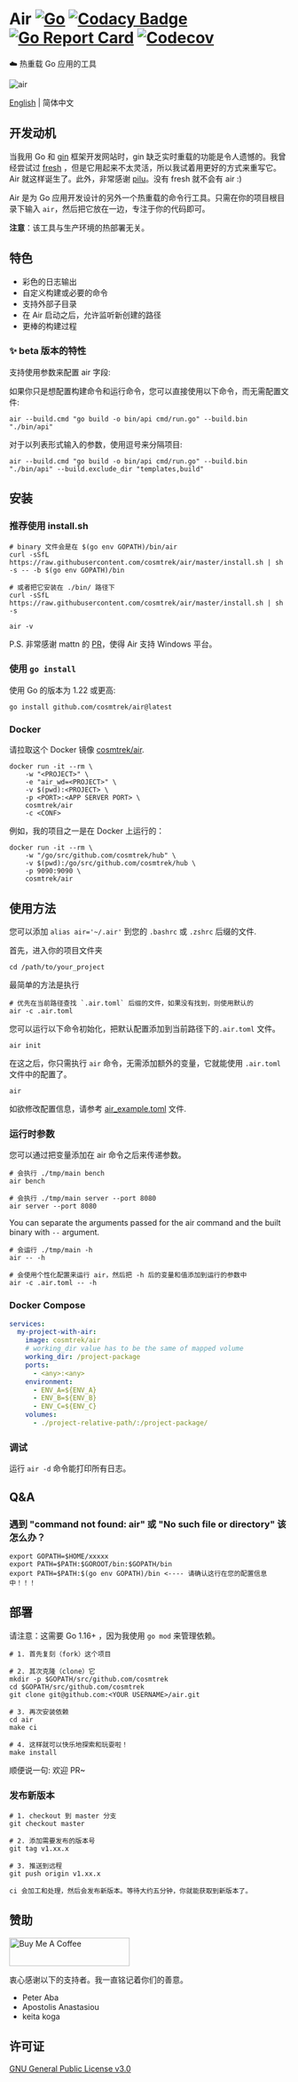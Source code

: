 # Air [![Go](https://github.com/cosmtrek/air/workflows/Go/badge.svg)](https://github.com/cosmtrek/air/actions?query=workflow%3AGo+branch%3Amaster) [![Codacy Badge](https://app.codacy.com/project/badge/Grade/dcb95264cc504cad9c2a3d8b0795a7f8)](https://www.codacy.com/gh/cosmtrek/air/dashboard?utm_source=github.com&amp;utm_medium=referral&amp;utm_content=cosmtrek/air&amp;utm_campaign=Badge_Grade) [![Go Report Card](https://goreportcard.com/badge/github.com/cosmtrek/air)](https://goreportcard.com/report/github.com/cosmtrek/air) [![Codecov](https://codecov.io/gh/cosmtrek/air/branch/master/graph/badge.svg)](https://codecov.io/gh/cosmtrek/air)

:cloud: 热重载 Go 应用的工具

![air](docs/air.png)

[English](README.md) | 简体中文

## 开发动机

当我用 Go 和 [gin](https://github.com/gin-gonic/gin) 框架开发网站时，gin 缺乏实时重载的功能是令人遗憾的。我曾经尝试过 [fresh](https://github.com/pilu/fresh) ，但是它用起来不太灵活，所以我试着用更好的方式来重写它。Air 就这样诞生了。此外，非常感谢 [pilu](https://github.com/pilu)。没有 fresh 就不会有 air :)

Air 是为 Go 应用开发设计的另外一个热重载的命令行工具。只需在你的项目根目录下输入 `air`，然后把它放在一边，专注于你的代码即可。

**注意**：该工具与生产环境的热部署无关。

## 特色

* 彩色的日志输出
* 自定义构建或必要的命令
* 支持外部子目录
* 在 Air 启动之后，允许监听新创建的路径
* 更棒的构建过程

### ✨ beta 版本的特性

支持使用参数来配置 air 字段:

如果你只是想配置构建命令和运行命令，您可以直接使用以下命令，而无需配置文件:

```shell
air --build.cmd "go build -o bin/api cmd/run.go" --build.bin "./bin/api"
```

对于以列表形式输入的参数，使用逗号来分隔项目:

```shell
air --build.cmd "go build -o bin/api cmd/run.go" --build.bin "./bin/api" --build.exclude_dir "templates,build"
```

## 安装

### 推荐使用 install.sh

```shell
# binary 文件会是在 $(go env GOPATH)/bin/air
curl -sSfL https://raw.githubusercontent.com/cosmtrek/air/master/install.sh | sh -s -- -b $(go env GOPATH)/bin

# 或者把它安装在 ./bin/ 路径下
curl -sSfL https://raw.githubusercontent.com/cosmtrek/air/master/install.sh | sh -s

air -v
```

P.S. 非常感谢 mattn 的 [PR](https://github.com/cosmtrek/air/pull/1)，使得 Air 支持 Windows 平台。

### 使用 `go install`

使用 Go 的版本为 1.22 或更高:

```shell
go install github.com/cosmtrek/air@latest
```

### Docker

请拉取这个 Docker 镜像 [cosmtrek/air](https://hub.docker.com/r/cosmtrek/air).

```shell
docker run -it --rm \
    -w "<PROJECT>" \
    -e "air_wd=<PROJECT>" \
    -v $(pwd):<PROJECT> \
    -p <PORT>:<APP SERVER PORT> \
    cosmtrek/air
    -c <CONF>
```

例如，我的项目之一是在 Docker 上运行的：

```shell
docker run -it --rm \
    -w "/go/src/github.com/cosmtrek/hub" \
    -v $(pwd):/go/src/github.com/cosmtrek/hub \
    -p 9090:9090 \
    cosmtrek/air
```

## 使用方法

您可以添加 `alias air='~/.air'` 到您的 `.bashrc` 或 `.zshrc` 后缀的文件.

首先，进入你的项目文件夹

```shell
cd /path/to/your_project
```

最简单的方法是执行

```shell
# 优先在当前路径查找 `.air.toml` 后缀的文件，如果没有找到，则使用默认的
air -c .air.toml
```

您可以运行以下命令初始化，把默认配置添加到当前路径下的`.air.toml` 文件。

```shell
air init
```

在这之后，你只需执行 `air` 命令，无需添加额外的变量，它就能使用 `.air.toml` 文件中的配置了。

```shell
air
```

如欲修改配置信息，请参考 [air_example.toml](air_example.toml) 文件.

### 运行时参数

您可以通过把变量添加在 air 命令之后来传递参数。

```shell
# 会执行 ./tmp/main bench
air bench

# 会执行 ./tmp/main server --port 8080
air server --port 8080
```

You can separate the arguments passed for the air command and the built binary with `--` argument.

```shell
# 会运行 ./tmp/main -h
air -- -h

# 会使用个性化配置来运行 air，然后把 -h 后的变量和值添加到运行的参数中
air -c .air.toml -- -h
```

### Docker Compose

```yaml
services:
  my-project-with-air:
    image: cosmtrek/air
    # working_dir value has to be the same of mapped volume
    working_dir: /project-package
    ports:
      - <any>:<any>
    environment:
      - ENV_A=${ENV_A}
      - ENV_B=${ENV_B}
      - ENV_C=${ENV_C}
    volumes:
      - ./project-relative-path/:/project-package/
```

### 调试

运行 `air -d` 命令能打印所有日志。

## Q&A

### 遇到 "command not found: air" 或 "No such file or directory" 该怎么办？

```shell
export GOPATH=$HOME/xxxxx
export PATH=$PATH:$GOROOT/bin:$GOPATH/bin
export PATH=$PATH:$(go env GOPATH)/bin <---- 请确认这行在您的配置信息中！！！
```

## 部署

请注意：这需要 Go 1.16+ ，因为我使用 `go mod` 来管理依赖。

```shell
# 1. 首先复刻（fork）这个项目

# 2. 其次克隆（clone）它
mkdir -p $GOPATH/src/github.com/cosmtrek
cd $GOPATH/src/github.com/cosmtrek
git clone git@github.com:<YOUR USERNAME>/air.git

# 3. 再次安装依赖
cd air
make ci

# 4. 这样就可以快乐地探索和玩耍啦！
make install
```

顺便说一句: 欢迎 PR~

### 发布新版本

```shell
# 1. checkout 到 master 分支
git checkout master

# 2. 添加需要发布的版本号
git tag v1.xx.x

# 3. 推送到远程
git push origin v1.xx.x

ci 会加工和处理，然后会发布新版本。等待大约五分钟，你就能获取到新版本了。
```

## 赞助

<a href="https://www.buymeacoffee.com/36lcNbW" target="_blank"><img src="https://cdn.buymeacoffee.com/buttons/default-orange.png" alt="Buy Me A Coffee" style="height: 51px !important;width: 217px !important;" ></a>

衷心感谢以下的支持者。我一直铭记着你们的善意。

* Peter Aba
* Apostolis Anastasiou
* keita koga

## 许可证

[GNU General Public License v3.0](LICENSE)
